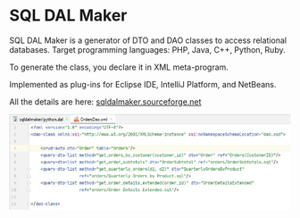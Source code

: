 # SQL DAL Maker
SQL DAL Maker is a generator of DTO and DAO classes to access relational databases. Target programming languages: PHP, Java, C++, Python, Ruby. 

To generate the class, you declare it in XML meta-program.

Implemented as plug-ins for Eclipse IDE, IntelliJ Platform, and NetBeans.

All the details are here: [sqldalmaker.sourceforge.net](sqldalmaker.sourceforge.net)

![SQL DAL Maker](sqldalmaker-idea.bmp)
